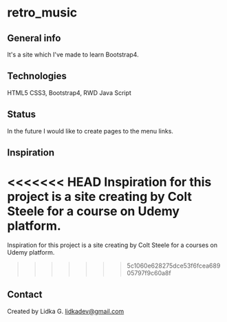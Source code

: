 # retro_music

## General info
It's a site which I've made to learn Bootstrap4.

## Technologies
HTML5
CSS3, Bootstrap4, RWD
Java Script

## Status
In the future I would like to create pages to the menu links.

## Inspiration
<<<<<<< HEAD
Inspiration for this project is a site creating by Colt Steele for a course on Udemy platform.
=======
Inspiration for this project is a site creating by Colt Steele for a courses on Udemy platform.
>>>>>>> 5c1060e628275dce53f6fcea68905797f9c60a8f

## Contact
Created by Lidka G. lidkadev@gmail.com
